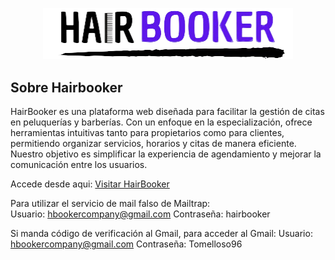 <p align="center"><a href="https://laravel.com" target="_blank"><img src="/logo.png"   width="400" alt="Hairbooker Logo"></a></p>

## Sobre Hairbooker

HairBooker es una plataforma web diseñada para facilitar la gestión de citas en peluquerías y barberías. Con un enfoque en la especialización, ofrece herramientas intuitivas tanto para propietarios como para clientes, permitiendo organizar servicios, horarios y citas de manera eficiente. Nuestro objetivo es simplificar la experiencia de agendamiento y mejorar la comunicación entre los usuarios.

Accede desde aqui: <a href="https://hairbooker-b4b3513484f2.herokuapp.com/">Visitar HairBooker</a>

Para utilizar el servicio de mail falso de Mailtrap:</br>
Usuario: hbookercompany@gmail.com
Contraseña: hairbooker

Si manda código de verificación al Gmail, para acceder al Gmail:
Usuario: hbookercompany@gmail.com
Contraseña: Tomelloso96



